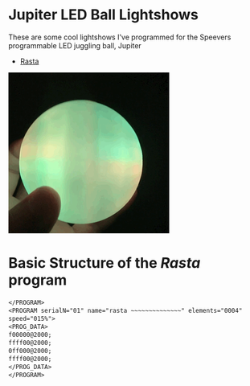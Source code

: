 # Jupiter LED Ball Lightshows

These are some cool lightshows I've programmed for the Speevers programmable LED juggling ball, Jupiter

- [Rasta](https://github.com/Banjerr/jupiter-ball-lightshows/blob/master/rasta.xml?raw=true)

![rasta](https://github.com/Banjerr/jupiter-ball-lightshows/blob/master/rasta.gif?raw=true)

# Basic Structure of the *Rasta* program

```
</PROGRAM>
<PROGRAM serialN="01" name="rasta ~~~~~~~~~~~~~~" elements="0004" speed="015%">
<PROG_DATA>
f00000@2000;
ffff00@2000;
0ff000@2000;
ffff00@2000;
</PROG_DATA>
</PROGRAM>
```
